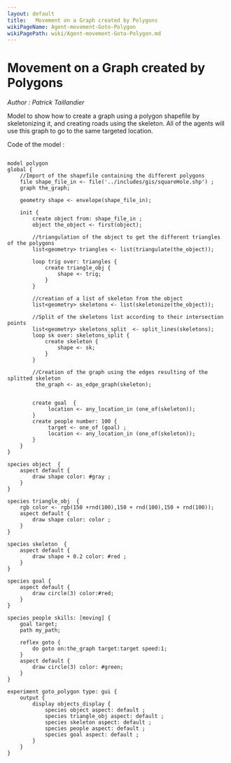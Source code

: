 ```yaml
---
layout: default
title:   Movement on a Graph created by Polygons
wikiPageName: Agent-movement-Goto-Polygon
wikiPagePath: wiki/Agent-movement-Goto-Polygon.md
---
```


[//]: # (keyword|operator_triangulate)
[//]: # (keyword|operator_skeletonize)
[//]: # (keyword|operator_split_lines)
[//]: # (keyword|type_path)
[//]: # (keyword|concept_graph)
[//]: # (keyword|concept_agent_movement)
[//]: # (keyword|concept_shapefile)
[//]: # (keyword|concept_skill)
[//]: # (keyword|concept_shortest_path)
#  Movement on a Graph created by Polygons


_Author :  Patrick Taillandier_

Model to show how to create a graph using a polygon shapefile by skeletonizing it, and creating roads using the skeleton. All of the agents will use this graph to go to the same targeted location.


Code of the model : 

```

model polygon
global {
	//Import of the shapefile containing the different polygons
	file shape_file_in <- file('../includes/gis/squareHole.shp') ;
	graph the_graph;
	
	geometry shape <- envelope(shape_file_in);
	
	init {    
		create object from: shape_file_in ;
		object the_object <- first(object);
		
		//triangulation of the object to get the different triangles of the polygons
		list<geometry> triangles <- list(triangulate(the_object));
		
		loop trig over: triangles {
			create triangle_obj {
				shape <- trig;
			}
		}
		
		//creation of a list of skeleton from the object 
		list<geometry> skeletons <- list(skeletonize(the_object));
		
		//Split of the skeletons list according to their intersection points
		list<geometry> skeletons_split  <- split_lines(skeletons);
		loop sk over: skeletons_split {
			create skeleton {
				shape <- sk;
			}
		}
		
		//Creation of the graph using the edges resulting of the splitted skeleton
		 the_graph <- as_edge_graph(skeleton);
		 
		 
		create goal  {
			 location <- any_location_in (one_of(skeleton)); 
		}
		create people number: 100 {
			 target <- one_of (goal) ; 
			 location <- any_location_in (one_of(skeleton));
		} 
	}
}

species object  {
	aspect default {
		draw shape color: #gray ;
	}
}

species triangle_obj  {
	rgb color <- rgb(150 +rnd(100),150 + rnd(100),150 + rnd(100));
	aspect default {
		draw shape color: color ; 
	}
}

species skeleton  {
	aspect default {
		draw shape + 0.2 color: #red ;
	}
}
	
species goal {
	aspect default {
		draw circle(3) color:#red;
	}
}

species people skills: [moving] {
	goal target;
	path my_path; 
	
	reflex goto {
		do goto on:the_graph target:target speed:1;
	}
	aspect default {
		draw circle(3) color: #green;
	}
}

experiment goto_polygon type: gui {
	output {
		display objects_display {
			species object aspect: default ;
			species triangle_obj aspect: default ;
			species skeleton aspect: default ;
			species people aspect: default ;
			species goal aspect: default ;
		}
	}
}

```
